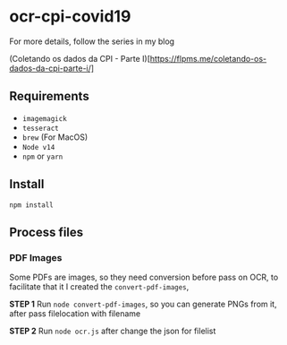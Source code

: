 # ocr-cpi-covid19

For more details, follow the series in my blog

(Coletando os dados da CPI - Parte I)[https://flpms.me/coletando-os-dados-da-cpi-parte-i/]

## Requirements

- `imagemagick`
- `tesseract`
- `brew` (For MacOS)
- `Node v14`
- `npm` or `yarn`

## Install

`npm install`

## Process files

### PDF Images

Some PDFs are images, so they need conversion before pass on OCR, to facilitate that it I created the `convert-pdf-images`,

__STEP 1__ 
Run `node convert-pdf-images`, so you can generate PNGs from it, after pass filelocation with filename

__STEP 2__
Run `node ocr.js` after change the json for filelist

